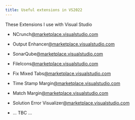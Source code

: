 ```yaml
---
title: Useful extensions in VS2022
---
```


These Extensions I use with Visual Studio

+ NCrunch[@marketplace.visualstudio.com](https://marketplace.visualstudio.com/items?itemName=NCrunch.NCrunchforVisualStudio)
+ Output Enhancer[@marketplace.visualstudio.com](https://marketplace.visualstudio.com/items?itemName=NikolayBalakin.Outputenhancer)
+ SonarQube[@marketplace.visualstudio.com](https://marketplace.visualstudio.com/items?itemName=SonarSource.SonarLintforVisualStudio2022)
+ FileIcons[@marketplace.visualstudio.com](https://marketplace.visualstudio.com/items?itemName=MadsKristensen.FileIcons)
+ Fix Mixed Tabs[@marketplace.visualstudio.com](https://marketplace.visualstudio.com/items?itemName=VisualStudioPlatformTeam.FixMixedTabs2022)
+ Time Stamp Margin[@marketplace.visualstudio.com](https://marketplace.visualstudio.com/items?itemName=VisualStudioPlatformTeam.TimeStampMargin2022)
+ Match Margin[@marketplace.visualstudio.com](https://marketplace.visualstudio.com/items?itemName=VisualStudioPlatformTeam.MatchMargin2022)
+ Solution Error Visualizer[@marketplace.visualstudio.com](https://marketplace.visualstudio.com/items?itemName=VisualStudioPlatformTeam.SolutionErrorVisualizer2022)


+ ... TBC ...